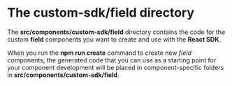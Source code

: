 # The **custom-sdk/field** directory

The **src/components/custom-sdk/field** directory contains the code for the custom **field** components you want to create and use with the **React SDK**.

When you run the **npm run  create** command to create new _field_ components, the generated code that you can use as a starting point for your component development
will be placed in component-specific folders in **src/components/custom-sdk/field**.
